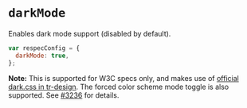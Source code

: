 # `darkMode`

Enables dark mode support (disabled by default).

```js "example": "Enable dark mode styles"
var respecConfig = {
  darkMode: true,
};
```

**Note:** This is supported for W3C specs only, and makes use of [official dark.css in tr-design](https://www.w3.org/StyleSheets/TR/2021/README.html#dark). The forced color scheme mode toggle is also supported. See [#3236](https://github.com/w3c/respec/pull/3236) for details.
